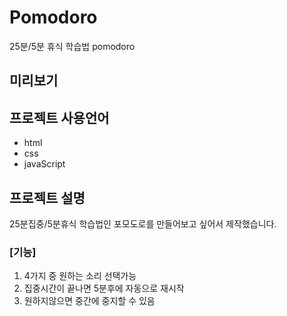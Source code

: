 # Pomodoro
25분/5분 휴식 학습법 pomodoro


## 미리보기


## 프로젝트 사용언어

+ html
+ css
+ javaScript

## 프로젝트 설명

25분집중/5분휴식 학습법인 포모도로를 만들어보고 싶어서 제작했습니다.

### [기능]
1. 4가지 중 원하는 소리 선택가능
2. 집중시간이 끝나면 5분후에 자동으로 재시작
3. 원하지않으면 중간에 중지할 수 있음
